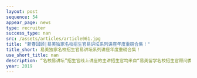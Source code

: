 ```yaml
---
layout: post
sequence: 54
appear_page: news
type: recruiter
success_type: nan
src: /assets/articles/article061.jpg
title: "新春回顾|易美独家名校招生官易讲坛系列讲座年度重磅合集！"
title_short: 易美独家名校招生官易讲坛系列讲座年度重磅合集！
use_short_title: nan
description: “名校易讲坛”招生官线上讲座的主讲招生官均来自“易美留学名校招生官顾问委员会”，覆盖TOP30美国顶尖知名院校。在易美教育2018年举办的数场美国留学名校招生官系列讲座中，主题涵盖了录取率、文书、课外实践活动、申请时间规划、STEM专业申请与就业、美国名校工程类专业申请情况等众多美国名校申请等的重要议题。
year: 2019
---
```


